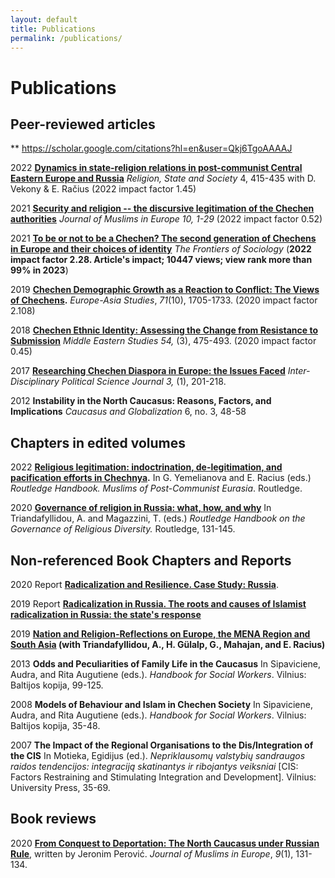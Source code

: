 ```yaml
---
layout: default
title: Publications
permalink: /publications/
---
```


# Publications
## Peer-reviewed articles

** https://scholar.google.com/citations?hl=en&user=Qkj6TgoAAAAJ

2022  **[Dynamics in state-religion relations in post-communist Central Eastern Europe and Russia](https://doi.org/10.1080/09637494.2022.2127591)** *Religion, State and Society* 4, 415-435 with D. Vekony & E. Račius (2022 impact factor 1.45)

2021  **[Security and religion -- the discursive legitimation of the Chechen authorities](https://brill.com/view/journals/jome/10/3/article-p247_2.xml)** *Journal of Muslims in Europe 10, 1-29* (2022 impact factor 0.52)

2021  **[To be or not to be a Chechen? The second generation of Chechens in Europe and their choices of identity](https://doi.org/10.3389/fsoc.2021.631961)** *The Frontiers of Sociology* (**2022 impact factor 2.28. Article's impact; 10447 views; view rank more than 99% in 2023**)

2019  **[Chechen Demographic Growth as a Reaction to Conflict: The Views of Chechens](https://doi.org/10.1080/09668136.2019.1602593).** *Europe-Asia Studies*, *71*(10), 1705-1733. (2020 impact factor 2.108)

2018  **[Chechen Ethnic Identity: Assessing the Change from Resistance to Submission](https://doi.org/10.1080/00263206.2018.1423967)** *Middle Eastern Studies 54,* (3), 475-493. (2020 impact factor 0.45)

2017  **[Researching Chechen Diaspora in Europe: the Issues Faced](http://siba-ese.unisalento.it/index.php/idps/article/view/17314)** *Inter-Disciplinary Political Science Journal 3,* (1), 201-218.

2012  **Instability in the North Caucasus: Reasons, Factors, and Implications** *Caucasus and Globalization* 6, no. 3, 48-58

## Chapters in edited volumes

2022  **[Religious legitimation: indoctrination, de-legitimation, and pacification efforts in Chechnya](https://www.taylorfrancis.com/chapters/edit/10.4324/9781003090632-6/religious-self-legitimation-indoctrination-pacification-efforts-chechen-government-marat-iliyasov).** In G. Yemelianova and E. Racius (eds.) *Routledge Handbook. Muslims of Post-Communist Eurasia*. Routledge.

2020  **[Governance of religion in Russia: what, how, and why](https://www.taylorfrancis.com/chapters/edit/10.4324/9781003083405-15/russia-marat-iliyasov)** In Triandafyllidou, A. and Magazzini, T. (eds.) *Routledge Handbook on the Governance of Religious Diversity.* Routledge, 131-145.

## Non-referenced Book Chapters and Reports

2020  Report  **[Radicalization and Resilience. Case Study: Russia](http://grease.eui.eu/wp-content/uploads/sites/8/2020/10/WP4-Report_Russia-1.pdf)**. 

2019  Report  **[Radicalization in Russia. The roots and causes of Islamist radicalization in Russia: the state's response](http://grease.eui.eu/wp-content/uploads/sites/8/2019/10/Russia-Report.pdf)**

2019  **[Nation and Religion-Reflections on Europe, the MENA Region and South Asia](http://grease.eui.eu/wp-content/uploads/sites/8/2019/05/GREASE-concept-paper_D1.3_Nation-and-Religion_30May2019_FINAL1-2.pdf) (with Triandafyllidou, A., H. Gülalp, G., Mahajan, and E. Racius)**

2013  **Odds and Peculiarities of Family Life in the Caucasus** In Sipaviciene, Audra, and Rita Augutiene (eds.). *Handbook for Social Workers*. Vilnius: Baltijos kopija, 99-125.

2008  **Models of Behaviour and Islam in Chechen Society** In Sipaviciene, Audra, and Rita Augutiene (eds.). *Handbook for Social Workers*. Vilnius: Baltijos kopija, 35-48.

2007  **The Impact of the Regional Organisations to the Dis/Integration of the CIS** In Motieka, Egidijus (ed.). *Nepriklausomų valstybių sandraugos raidos tendencijos: integraciją skatinantys ir ribojantys veiksniai* [CIS: Factors Restraining and Stimulating Integration and Development]. Vilnius: University Press, 35-69.

## Book reviews

2020  [**From Conquest to Deportation: The North Caucasus under Russian Rule**](https://doi.org/10.1163/22117954-12341414), written by Jeronim Perović. *Journal of Muslims in Europe*, *9*(1), 131-134.


